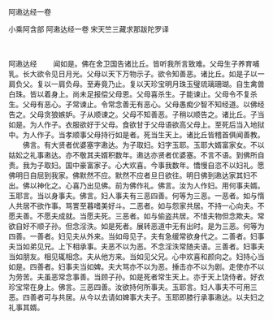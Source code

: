 阿遫达经一卷


小乘阿含部
阿遫达经一卷
宋天竺三藏求那跋陀罗译

　　

阿遫达经
　　闻如是。佛在舍卫国告诸比丘。皆听我所言致难。父母生子养育哺乳。长大欲令见日月光。父母以天下万物示子。欲令知善恶。诸比丘。如是子以一肩负父。复以一肩负母。至寿竟乃止。复以天珍宝明月珠玉璧琉璃珊瑚。自生禽兽白珠。皆以着身上。尚未足报偿父母恩。父母喜杀生。子能谏止。父母令不复杀生。父母有恶心。子常谏止。令常念善无有恶心。父母愚痴少智不知经道。以佛经告之。父母贪狼嫉妒。子从顺谏之。父母不知善恶。子稍以顺告之。诸比丘。子当如是。为人作子。衣服欲好于父母。食欲甘于父母语欲高父母上。至死后当入地狱中。为人作子。当孝顺事父母持行如是者。死当生天上。诸比丘皆稽首俱闻善教。
　　佛言。有大贤者优婆塞字遫达。为子取妇。妇字玉耶。玉耶大婿富家女。不以姑妐之礼事遫达。亦不敬其夫婿积数年。遫达亦贤者优婆塞。不言不语。到佛所自责。我为子取妇。国中豪富家子。心大欢喜。今事我数年。憍慢自恣不以妇礼。愿佛明日自屈到我家。佛默然不应。默然不应者旦日欲往。明日佛到遫达家其妇不出。佛以神化之。心喜乃出见佛。前为佛作礼。佛言。汝为人作妇。用何事夫婿。玉耶言。当以身事夫。佛言。妇人事夫有三恶四善。何等为三恶。一恶者。如与惰人共居不欲作事。骂詈至暮嗜美好斗。二恶者。如与怨家共居。不持一心向夫。不愿夫善。不愿夫成就。当愿夫死。三恶者。如与偷盗共居。不惜夫物但念欺夫。常欲自好不顺子孙。但念淫泆。如是死者。展转恶道中无有出时。是为三恶。何等为四善。一善者。妇见夫从外来。当如母见子。夫有急缓常欲身代之。二善者。妇事夫当如弟见兄。上下相承事。夫恶不以为恶。不念淫泆常随夫语。三善者。妇事夫当如朋友。相见辄相念。夫从他方来。当如见父兄。心中欢喜和颜向之。妇持心当如是。四善者。妇事夫当如婢。夫大骂亦不以为恶。捶击亦不以为剧。走使亦不以为劳苦。夫虽恶常念事善。当顾子孙。如是死者常生天上。亦于天上饶侍者。好衣珍宝常在身上。佛言。三恶四善。汝欲持何所事夫。玉耶言。妇人事夫不可用三恶。四善者可与共居。从今以去请如婢事大夫子。玉耶即膝行承事遫达。以夫妇之礼事其婿。
